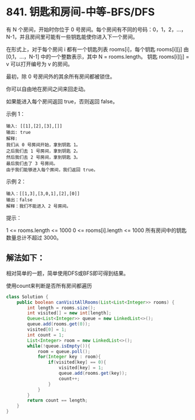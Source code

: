 # 841. 钥匙和房间-中等-BFS/DFS
有 N 个房间，开始时你位于 0 号房间。每个房间有不同的号码：0，1，2，...，N-1，并且房间里可能有一些钥匙能使你进入下一个房间。

在形式上，对于每个房间 i 都有一个钥匙列表 rooms[i]，每个钥匙 rooms[i][j] 由 [0,1，...，N-1] 中的一个整数表示，其中 N = rooms.length。 钥匙 rooms[i][j] = v 可以打开编号为 v 的房间。

最初，除 0 号房间外的其余所有房间都被锁住。

你可以自由地在房间之间来回走动。

如果能进入每个房间返回 true，否则返回 false。

示例 1：
```
输入: [[1],[2],[3],[]]
输出: true
解释:  
我们从 0 号房间开始，拿到钥匙 1。
之后我们去 1 号房间，拿到钥匙 2。
然后我们去 2 号房间，拿到钥匙 3。
最后我们去了 3 号房间。
由于我们能够进入每个房间，我们返回 true。
```
示例 2：
```
输入：[[1,3],[3,0,1],[2],[0]]
输出：false
解释：我们不能进入 2 号房间。
```
提示：

1 <= rooms.length <= 1000
0 <= rooms[i].length <= 1000
所有房间中的钥匙数量总计不超过 3000。

## 解法如下：
相对简单的一题，简单使用DFS或BFS即可得到结果。

使用count来判断是否所有房间都遍历
```java
class Solution {
    public boolean canVisitAllRooms(List<List<Integer>> rooms) {
        int length = rooms.size();
        int visited[] = new int[length];
        Queue<List<Integer>> queue = new LinkedList<>();
        queue.add(rooms.get(0));
        visited[0] = 1;
        int count = 1;
        List<Integer> room = new LinkedList<>();
        while(!queue.isEmpty()){
            room = queue.poll();
            for(Integer key : room){
                if(visited[key] == 0){
                    visited[key] = 1;
                    queue.add(rooms.get(key));
                    count++;
                }
            }
        }
        return count == length;
    }
}
```
